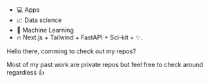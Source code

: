- 💻 Apps
- 📈 Data science
- 🤖 Machine Learning
- 🔥 Next.js + Tailwind + FastAPI + Sci-kit = ✨.

Hello there, comming to check out my repos? 

Most of my past work are private repos but feel free to check around regardless 👍

<!---
KingLegitto/KingLegitto is a ✨ special ✨ repository because its `README.md` (this file) appears on your GitHub profile.
You can click the Preview link to take a look at your changes.
--->
